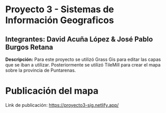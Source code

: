 # Proyecto 3 - Sistemas de Información Geograficos

## **Integrantes:** David Acuña López & José Pablo Burgos Retana

**Descripción:** Para este proyecto se utilizó Grass Gis para editar las capas que se iban a utilizar. Posteriormente se utilizó TileMill para crear el mapa sobre la provincia de Puntarenas.


# Publicación del mapa
Link de publicación: https://proyecto3-sig.netlify.app/

